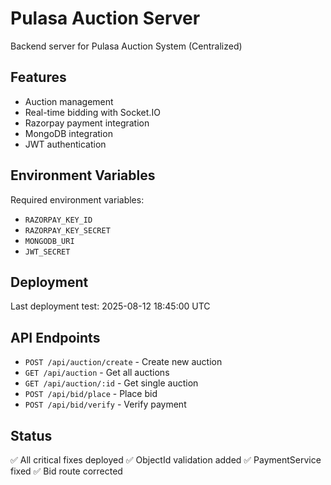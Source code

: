 # Pulasa Auction Server

Backend server for Pulasa Auction System (Centralized)

## Features

- Auction management
- Real-time bidding with Socket.IO
- Razorpay payment integration
- MongoDB integration
- JWT authentication

## Environment Variables

Required environment variables:
- `RAZORPAY_KEY_ID`
- `RAZORPAY_KEY_SECRET`
- `MONGODB_URI`
- `JWT_SECRET`

## Deployment

Last deployment test: 2025-08-12 18:45:00 UTC

## API Endpoints

- `POST /api/auction/create` - Create new auction
- `GET /api/auction` - Get all auctions
- `GET /api/auction/:id` - Get single auction
- `POST /api/bid/place` - Place bid
- `POST /api/bid/verify` - Verify payment

## Status

✅ All critical fixes deployed
✅ ObjectId validation added
✅ PaymentService fixed
✅ Bid route corrected
